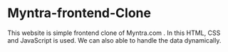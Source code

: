 # Myntra-frontend-Clone
This website is simple frontend clone of Myntra.com . In this  HTML, CSS and JavaScript is used. We can also  able to handle the data dynamically.
